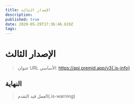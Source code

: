 ```yaml
---
title: الإصدار الثالث
description:
published: true
date: 2020-05-29T17:36:46.619Z
tags:
---
```


# الإصدار الثالث

> عنوان URL الأساسي: https://api.premid.app/v3{.is-info}


## النهاية
> العمل قيد التقدم{.is-warning}